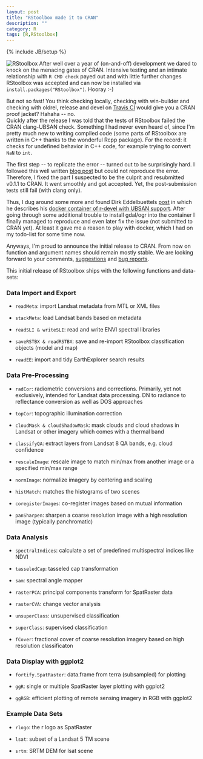 ```yaml
---
layout: post
title: "RStoolbox made it to CRAN"
description: ""
category: R
tags: [R,RStoolbox]
---
```

{% include JB/setup %}

![RStoolbox]({{BASE_PATH}}/assets/img/rstbx.png) After well over a year of (on-and-off) development we dared to knock on the menacing gates of CRAN.
Intensive testing and an intimate relationship with `R CMD check` payed out and with little further changes RStoolbox was accepted and can now be installed via `install.packages("RStoolbox")`. Hooray :-)

But not so fast! You think checking locally, checking with win-builder and checking with oldrel, release and devel on [Travis CI](https://travis-ci.org/bleutner/RStoolbox) would give you a CRAN proof jacket? Hahaha -- no.  
Quickly after the release I was told that the tests of RStoolbox failed the CRAN clang-UBSAN check. Something I had never even heard of, since I'm pretty much new to writing compiled code (some parts of RStoolbox are written in C++ thanks to the wonderful Rcpp package). For the record: it checks for undefined behavior in C++ code, for example trying to convert `NaN` to `int`. 

The first step -- to replicate the error -- turned out to be surprisingly hard. I followed this well written [blog post](http://francoismichonneau.net/2014/03/how-to-do-ubsan-tests-r-package/) but could not reproduce the error. Therefore, I fixed the part I suspected to be the culprit and resubmitted v0.1.1 to CRAN. It went smoothly and got accepted. Yet, the post-submission tests still fail (with clang only). 

Thus, I dug around some more and found Dirk Eddelbuettels [post](http://dirk.eddelbuettel.com/blog/2015/01/18/#ubsan-clang-container) in which he describes his [docker container of r-devel with UBSAN support](https://hub.docker.com/r/rocker/r-devel-ubsan-clang/). After going through some additional trouble to install gdal/ogr into the container I finally managed to reproduce and even later fix the issue (not submitted to CRAN yet). At least it gave me a reason to play with docker, which I had on my todo-list for some time now.   

Anyways, I'm proud to announce the initial release to CRAN. From now on function and argument names should remain mostly stable. 
We are looking forward to your comments, [suggestions](https://github.com/bleutner/RStoolbox/pulls) and [bug reports](https://github.com/bleutner/RStoolbox/issues). 

This initial release of RStoolbox ships with the following functions and data-sets:

### Data Import and Export

*   `readMeta`: import Landsat metadata from MTL or XML files

*   `stackMeta`: load Landsat bands based on metadata

*   `readSLI & writeSLI`: read and write ENVI spectral libraries

*   `saveRSTBX & readRSTBX`: save and re-import RStoolbox classification objects (model and map)

*   `readEE`: import and tidy EarthExplorer search results

### Data Pre-Processing

*   `radCor`: radiometric conversions and corrections. Primarily, yet not exclusively, intended for Landsat data processing. DN to radiance to reflectance conversion as well as DOS approaches

*   `topCor`: topographic illumination correction

*   `cloudMask & cloudShadowMask`: mask clouds and cloud shadows in Landsat or other imagery which comes with a thermal band

*   `classifyQA`: extract layers from Landsat 8 QA bands, e.g. cloud confidence

*   `rescaleImage`: rescale image to match min/max from another image or a specified min/max range

*   `normImage`: normalize imagery by centering and scaling

*   `histMatch`: matches the histograms of two scenes

*   `coregisterImages`: co-register images based on mutual information

*   `panSharpen`: sharpen a coarse resolution image with a high resolution image (typically panchromatic)

### Data Analysis

*   `spectralIndices`: calculate a set of predefined multispectral indices like NDVI

*   `tasseledCap`: tasseled cap transformation

*   `sam`: spectral angle mapper

*   `rasterPCA`: principal components transform for SpatRaster data

*   `rasterCVA`: change vector analysis

*   `unsuperClass`: unsupervised classification

*   `superClass`: supervised classification

*   `fCover`: fractional cover of coarse resolution imagery based on high resolution classificaton

### Data Display with ggplot2
*   `fortify.SpatRaster`: data.frame from terra (subsampled) for plotting

*   `ggR`: single or multiple SpatRaster layer plotting with ggplot2

*   `ggRGB`: efficient plotting of remote sensing imagery in RGB with ggplot2

### Example Data Sets

*   `rlogo`: the r logo as SpatRaster

*   `lsat`: subset of a Landsat 5 TM scene

*   `srtm`: SRTM DEM for lsat scene